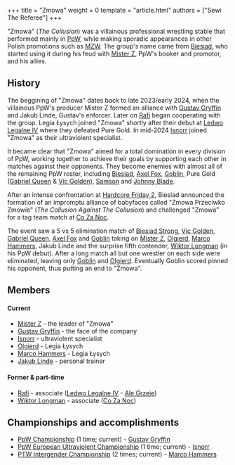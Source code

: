 +++
title = "Zmowa" 
weight = 0
template = "article.html"
authors = ["Sewi The Referee"]
+++

"Zmowa" (_The Collusion_) was a villainous professional wrestling stable that performed mainly in [PpW](@/o/ppw.md), while making sporadic appearances in other Polish promotions such as [MZW](@/o/mzw.md). The group's name came from [Biesiad](@/w/biesiad.md), who started using it during his feud with [Mister Z](@/w/mister-z.md), PpW's booker and promotor, and his allies.

<!-- more -->

## History

The beggining of "Zmowa" dates back to late 2023/early 2024, when the villainous PpW's producer Mister Z formed an alliance with [Gustav Gryffin](@/w/gustav-gryffin.md) and Jakub Linde, Gustav's enforcer. Later on [Rafi](@/w/rafi.md) began cooperating with the group. Legia Łysych joined "Zmowa" shortly after their debut at [Ledwo Legalne IV](@/e/ppw/2024-06-08-ppw-ledwo-legalne-4.md) where they defeated Pure Gold. In mid-2024 [Isnorr](@/w/isnorr.md) joined "Zmowa" as their ultraviolent specialist.

It became clear that "Zmowa" aimed for a total domination in every division of PpW, working together to achieve their goals by supporting each other in matches against their opponents. They become enemies with almost all of the remaining PpW roster, including [Biesiad](@/w/biesiad.md), [Axel Fox](@/w/axel-fox.md), [Goblin](@/w/goblin.md), Pure Gold ([Gabriel Queen](@/w/gabriel-queen.md) & [Vic Golden](@/w/vic-golden.md)), [Samson](@/w/samson.md) and [Johnny Blade](@/w/johnny-blade.md).

After an intense confrontation at [Hardcore Friday 2](@/e/ppw/2024-09-20-ppw-hardcore-friday-2.md), Biesiad announced the formation of an impromptu alliance of babyfaces called "Zmowa Przeciwko Zmowie" (_The Collusion Against The Collusion_) and challenged "Zmowa" for a tag team match at [Co Za Noc](@/e/ppw/2024-10-26-ppw-co-za-noc.md).

The event saw a 5 vs 5 elimination match of [Biesiad Strong](@/w/biesiad.md), [Vic Golden](@/w/vic-golden.md), [Gabriel Queen](@/w/gabriel-queen.md), [Axel Fox](@/w/axel-fox.md) and [Goblin](@/w/goblin.md) taking on [Mister Z](@/w/mister-z.md), [Olgierd](@/w/olgierd.md), [Marco Hammers](@/w/marco-hammers.md), Jakub Linde and the surprise fifth contender, [Wiktor Longman](@/w/wiktor-longman.md) (in his PpW debut). After a long match all but one wrestler on each side were eliminated, leaving only [Goblin](@/w/goblin.md) and [Olgierd](@/w/olgierd.md). Eventually Goblin scored pinned his opponent, thus putting an end to "Zmowa".

## Members

#### Current

* [Mister Z](@/w/mister-z.md) - the leader of "Zmowa"
* [Gustav Gryffin](@/w/gustav-gryffin.md) - the face of the company
* [Isnorr](@/w/isnorr.md) - ultraviolent specialist
* [Olgierd](@/w/olgierd.md) - Legia Łysych
* [Marco Hammers](@/w/marco-hammers.md) - Legia Łysych
* [Jakub Linde](@/w/jakub-linde.md) - personal trainer

#### Former & part-time

* [Rafi](@/w/rafi.md) - associate ([Ledwo Legalne IV](@/e/ppw/2024-06-08-ppw-ledwo-legalne-4.md) - [Ale Grzeje](@/e/ppw/2024-07-13-ppw-ale-grzeje.md))
* [Wiktor Longman](@/w/wiktor-longman.md) - associate ([Co Za Noc](@/e/ppw/2024-10-26-ppw-co-za-noc.md))

## Championships and accomplishments

* [PpW Championship](@/c/ppw-championship.md) (1 time; current) - [Gustav Gryffin](@/w/gustav-gryffin.md)
* [PpW European Ultraviolent Championship](@/c/ppw-european-ultraviolent-championship.md) (1 time; current) - [Isnorr](@/w/isnorr.md)
* [PTW Intergender Championship](@/c/ptw-intergender-championship.md) (2 times; current) - [Marco Hammers](@/w/marco-hammers.md)

